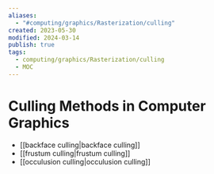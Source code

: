 ```yaml
---
aliases:
  - "#computing/graphics/Rasterization/culling"
created: 2023-05-30
modified: 2024-03-14
publish: true
tags:
  - computing/graphics/Rasterization/culling
  - MOC
---
```


# Culling Methods in Computer Graphics
- [[backface culling|backface culling]]
- [[frustum culling|frustum culling]]
- [[occulusion culling|occulusion culling]]